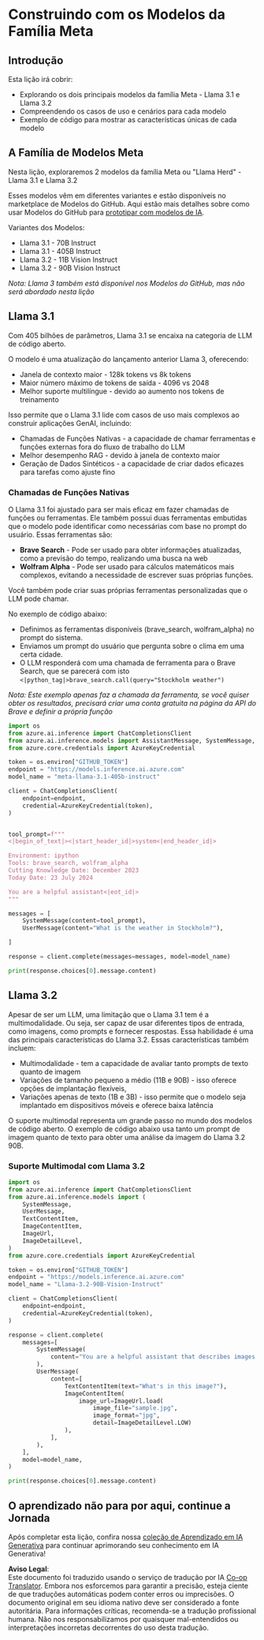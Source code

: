 <!--
CO_OP_TRANSLATOR_METADATA:
{
  "original_hash": "4c2a0b0c738b649ef049fb99a23be661",
  "translation_date": "2025-05-20T11:10:01+00:00",
  "source_file": "21-meta/README.md",
  "language_code": "pt"
}
-->
# Construindo com os Modelos da Família Meta

## Introdução

Esta lição irá cobrir:

- Explorando os dois principais modelos da família Meta - Llama 3.1 e Llama 3.2
- Compreendendo os casos de uso e cenários para cada modelo
- Exemplo de código para mostrar as características únicas de cada modelo

## A Família de Modelos Meta

Nesta lição, exploraremos 2 modelos da família Meta ou "Llama Herd" - Llama 3.1 e Llama 3.2

Esses modelos vêm em diferentes variantes e estão disponíveis no marketplace de Modelos do GitHub. Aqui estão mais detalhes sobre como usar Modelos do GitHub para [prototipar com modelos de IA](https://docs.github.com/en/github-models/prototyping-with-ai-models?WT.mc_id=academic-105485-koreyst).

Variantes dos Modelos:
- Llama 3.1 - 70B Instruct
- Llama 3.1 - 405B Instruct
- Llama 3.2 - 11B Vision Instruct
- Llama 3.2 - 90B Vision Instruct

*Nota: Llama 3 também está disponível nos Modelos do GitHub, mas não será abordado nesta lição*

## Llama 3.1

Com 405 bilhões de parâmetros, Llama 3.1 se encaixa na categoria de LLM de código aberto.

O modelo é uma atualização do lançamento anterior Llama 3, oferecendo:

- Janela de contexto maior - 128k tokens vs 8k tokens
- Maior número máximo de tokens de saída - 4096 vs 2048
- Melhor suporte multilíngue - devido ao aumento nos tokens de treinamento

Isso permite que o Llama 3.1 lide com casos de uso mais complexos ao construir aplicações GenAI, incluindo:
- Chamadas de Funções Nativas - a capacidade de chamar ferramentas e funções externas fora do fluxo de trabalho do LLM
- Melhor desempenho RAG - devido à janela de contexto maior
- Geração de Dados Sintéticos - a capacidade de criar dados eficazes para tarefas como ajuste fino

### Chamadas de Funções Nativas

O Llama 3.1 foi ajustado para ser mais eficaz em fazer chamadas de funções ou ferramentas. Ele também possui duas ferramentas embutidas que o modelo pode identificar como necessárias com base no prompt do usuário. Essas ferramentas são:

- **Brave Search** - Pode ser usado para obter informações atualizadas, como a previsão do tempo, realizando uma busca na web
- **Wolfram Alpha** - Pode ser usado para cálculos matemáticos mais complexos, evitando a necessidade de escrever suas próprias funções.

Você também pode criar suas próprias ferramentas personalizadas que o LLM pode chamar.

No exemplo de código abaixo:

- Definimos as ferramentas disponíveis (brave_search, wolfram_alpha) no prompt do sistema.
- Enviamos um prompt do usuário que pergunta sobre o clima em uma certa cidade.
- O LLM responderá com uma chamada de ferramenta para o Brave Search, que se parecerá com isto `<|python_tag|>brave_search.call(query="Stockholm weather")`

*Nota: Este exemplo apenas faz a chamada da ferramenta, se você quiser obter os resultados, precisará criar uma conta gratuita na página da API do Brave e definir a própria função*

```python 
import os
from azure.ai.inference import ChatCompletionsClient
from azure.ai.inference.models import AssistantMessage, SystemMessage, UserMessage
from azure.core.credentials import AzureKeyCredential

token = os.environ["GITHUB_TOKEN"]
endpoint = "https://models.inference.ai.azure.com"
model_name = "meta-llama-3.1-405b-instruct"

client = ChatCompletionsClient(
    endpoint=endpoint,
    credential=AzureKeyCredential(token),
)


tool_prompt=f"""
<|begin_of_text|><|start_header_id|>system<|end_header_id|>

Environment: ipython
Tools: brave_search, wolfram_alpha
Cutting Knowledge Date: December 2023
Today Date: 23 July 2024

You are a helpful assistant<|eot_id|>
"""

messages = [
    SystemMessage(content=tool_prompt),
    UserMessage(content="What is the weather in Stockholm?"),

]

response = client.complete(messages=messages, model=model_name)

print(response.choices[0].message.content)
```

## Llama 3.2

Apesar de ser um LLM, uma limitação que o Llama 3.1 tem é a multimodalidade. Ou seja, ser capaz de usar diferentes tipos de entrada, como imagens, como prompts e fornecer respostas. Essa habilidade é uma das principais características do Llama 3.2. Essas características também incluem:

- Multimodalidade - tem a capacidade de avaliar tanto prompts de texto quanto de imagem
- Variações de tamanho pequeno a médio (11B e 90B) - isso oferece opções de implantação flexíveis,
- Variações apenas de texto (1B e 3B) - isso permite que o modelo seja implantado em dispositivos móveis e oferece baixa latência

O suporte multimodal representa um grande passo no mundo dos modelos de código aberto. O exemplo de código abaixo usa tanto um prompt de imagem quanto de texto para obter uma análise da imagem do Llama 3.2 90B.

### Suporte Multimodal com Llama 3.2

```python 
import os
from azure.ai.inference import ChatCompletionsClient
from azure.ai.inference.models import (
    SystemMessage,
    UserMessage,
    TextContentItem,
    ImageContentItem,
    ImageUrl,
    ImageDetailLevel,
)
from azure.core.credentials import AzureKeyCredential

token = os.environ["GITHUB_TOKEN"]
endpoint = "https://models.inference.ai.azure.com"
model_name = "Llama-3.2-90B-Vision-Instruct"

client = ChatCompletionsClient(
    endpoint=endpoint,
    credential=AzureKeyCredential(token),
)

response = client.complete(
    messages=[
        SystemMessage(
            content="You are a helpful assistant that describes images in details."
        ),
        UserMessage(
            content=[
                TextContentItem(text="What's in this image?"),
                ImageContentItem(
                    image_url=ImageUrl.load(
                        image_file="sample.jpg",
                        image_format="jpg",
                        detail=ImageDetailLevel.LOW)
                ),
            ],
        ),
    ],
    model=model_name,
)

print(response.choices[0].message.content)
```

## O aprendizado não para por aqui, continue a Jornada

Após completar esta lição, confira nossa [coleção de Aprendizado em IA Generativa](https://aka.ms/genai-collection?WT.mc_id=academic-105485-koreyst) para continuar aprimorando seu conhecimento em IA Generativa!

**Aviso Legal**:  
Este documento foi traduzido usando o serviço de tradução por IA [Co-op Translator](https://github.com/Azure/co-op-translator). Embora nos esforcemos para garantir a precisão, esteja ciente de que traduções automáticas podem conter erros ou imprecisões. O documento original em seu idioma nativo deve ser considerado a fonte autoritária. Para informações críticas, recomenda-se a tradução profissional humana. Não nos responsabilizamos por quaisquer mal-entendidos ou interpretações incorretas decorrentes do uso desta tradução.
